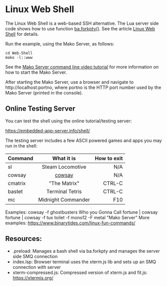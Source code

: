 # Linux Web Shell

The Linux Web Shell is a web-based SSH alternative. The Lua server side code shows how to use function [ba.forkpty()](https://realtimelogic.com/ba/doc/?url=auxlua.html#forkptylib). See the article [Linux Web Shell](https://makoserver.net/articles/Linux-Web-Shell) for details.

Run the example, using the Mako Server, as follows:

```
cd Web-Shell
mako -l::www
```

See the [Mako Server command line video tutorial](https://youtu.be/vwQ52ZC5RRg) for more information on how to start the Mako Server.

After starting the Mako Server, use a browser and navigate to http://localhost:portno, where portno is
the HTTP port number used by the Mako Server (printed in the console).


## Online Testing Server

You can test the shell using the online tutorial/testing server:

https://embedded-app-server.info/shell/

The testing server includes a few ASCII powered games and apps you may
run in the shell:

| Command | What it is         | How to exit |
| ------- |:------------------:| -----------:|
|   sl    | Steam Locomotive   | N/A         |
| cowsay  | [cowsay](https://en.wikipedia.org/wiki/Cowsay)| N/A         |
| cmatrix | "The Matrix"       | CTRL-C      |
| bastet  | Terminal Tetris    | CTRL-C      |
| mc      | Midnight Commander | F10         |

Examples:
cowsay -f ghostbusters Who you Gonna Call
fortune | cowsay
fortune | cowsay -f tux
toilet -f mono12 -F metal "Mako Server"
More examples: https://www.binarytides.com/linux-fun-commands/

## Resources:
* .preload: Manages a bash shell via ba.forkpty and manages the server side SMQ connection
* index.lsp: Browser terminal uses the xterm.js lib and sets up an SMQ connection with server
* xterm-compressed.js: Compressed version of xterm.js and fit.js: https://xtermjs.org/

